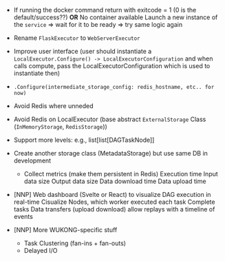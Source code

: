 - If running the docker command return with exitcode = 1 (0 is the default/success??) **OR** No container available
    Launch a new instance of the `service` => wait for it to be ready => try same logic again

- Rename `FlaskExecutor` to `WebServerExecutor`
- Improve user interface (user should instantiate a `LocalExecutor.Configure() -> LocalExecutorConfiguration` and when calls compute, pass the LocalExecutorConfiguration which is used to instantiate then)
- `.Configure(intermediate_storage_config: redis_hostname, etc.. for now)`

- Avoid Redis where unneded
- Avoid Redis on LocalExecutor (base abstract `ExternalStorage` Class (`InMemoryStorage`, `RedisStorage`))

- Support more levels: e.g., list[list[DAGTaskNode]]

- Create another storage class (MetadataStorage) but use same DB in development
    - Collect metrics (make them persistent in Redis)
        Execution time
        Input data size
        Output data size
        Data download time
        Data upload time

- [NNP] Web dashboard (Svelte or React) to visualize DAG execution in real-time
    Cisualize Nodes, which worker executed each task
    Complete tasks
    Data transfers (upload download)
    allow replays with a timeline of events

- [NNP] More WUKONG-specific stuff
    - Task Clustering (fan-ins + fan-outs)
    - Delayed I/O